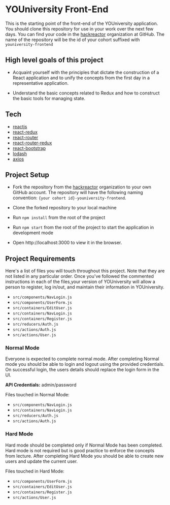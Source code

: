 # YOUniversity Front-End
This is the starting point of the front-end of the YOUniversity application. You should clone this repository for use in your work over the next few days. You can find your code in the [hackreactor](https://github.com/hackreactor) organization at GitHub. The name of the repository will be the id of your cohort suffixed with `youniversity-frontend`

## High level goals of this project
* Acquaint yourself with the principles that dictate the construction of a React application and to unify the concepts from the first day in a representative application.

* Understand the basic concepts related to Redux and how to construct the basic tools for managing state.

## Tech
* [reactjs](https://reactjs.org/)
* [react-redux](https://redux.js.org/docs/basics/UsageWithReact.html)
* [react-router](https://github.com/ReactTraining/react-router)
* [react-router-redux](https://github.com/reactjs/react-router-redux)
* [react-bootstrap](https://react-bootstrap.github.io/)
* [lodash](https://lodash.com/)
* [axios](https://github.com/axios/axios)

## Project Setup

* Fork the repository from the [hackreactor](https://github.com/hackreactor) organization to your own GitHub account. The repository will have the following naming convention: `{your cohort id}-youniversity-frontend`.

* Clone the forked repository to your local machine

* Run `npm install` from the root of the project

* Run `npm start` from the root of the project to start the application in development mode

* Open http://localhost:3000 to view it in the browser.

## Project Requirements

Here's a list of files you will touch throughout this project. Note that they are not listed in any particular order. Once you've followed the commented instructions in each of the files,your version of YOUniversity will allow a person to register, log in/out, and maintain their information in YOUniversity.

* `src/components/NavLogin.js`
* `src/components/UserForm.js`
* `src/containers/EditUser.js`
* `src/containers/NavLogin.js`
* `src/containers/Register.js`
* `src/reducers/Auth.js`
* `src/actions/Auth.js`
* `src/actions/User.js`

### Normal Mode
Everyone is expected to complete normal mode. After completing Normal mode you should be able to login and logout using the provided credentials. On successful login, the users details should replace the login form in the UI.

**API Credentials:** admin/password

Files touched in Normal Mode:

* `src/components/NavLogin.js`
* `src/containers/NavLogin.js`
* `src/reducers/Auth.js`
* `src/actions/Auth.js`

### Hard Mode
Hard mode should be completed only if Normal Mode has been completed. Hard mode is not required but is good practice to enforce the concepts from lecture. After completing Hard Mode you should be able to create new users and update the current user.

Files touched in Hard Mode:

* `src/components/UserForm.js`
* `src/containers/EditUser.js`
* `src/containers/Register.js`
* `src/actions/User.js`